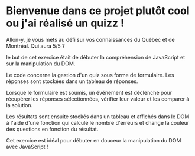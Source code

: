 # Bienvenue dans ce projet plutôt cool ou j'ai réalisé un quizz !


Allon-y, je vous mets au défi sur vos connaissances du Québec et de Montréal. Qui aura 5/5 ? 

le but de cet exercice était de débuter la compréhension de JavaScript et sur la manipulation du DOM.

Le code concerne la gestion d'un quiz sous forme de formulaire. Les réponses sont stockées dans un tableau de réponses.

Lorsque le formulaire est soumis, un événement est déclenché pour récupérer les réponses sélectionnées, vérifier leur valeur et les comparer à la solution.

Les résultats sont ensuite stockés dans un tableau et affichés dans le DOM à l'aide d'une fonction qui calcule le nombre d'erreurs et change la couleur des questions en fonction du résultat.

Cet exercice est idéal pour débuter en douceur la manipulation du DOM avec JavaScript !
